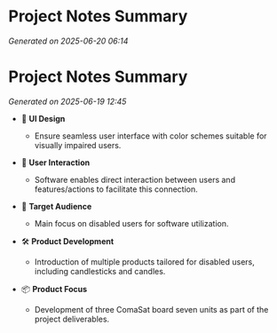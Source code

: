 # Project Notes Summary

*Generated on 2025-06-20 06:14*

# Project Notes Summary

*Generated on 2025-06-19 12:45*

- 🎨 **UI Design**
  - Ensure seamless user interface with color schemes suitable for visually impaired users.

- 📱 **User Interaction**
  - Software enables direct interaction between users and features/actions to facilitate this connection.

- 👥 **Target Audience**
  - Main focus on disabled users for software utilization.

- 🛠️ **Product Development**
  - Introduction of multiple products tailored for disabled users, including candlesticks and candles.

- 📦 **Product Focus**
  - Development of three ComaSat board seven units as part of the project deliverables.